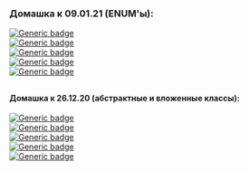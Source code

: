 ### Домашка к 09.01.21 (ENUM'ы):
[![Generic badge](https://img.shields.io/badge/gon-enum-red.svg)](https://github.com/MtsBrestJava/gon/)\
[![Generic badge](https://img.shields.io/badge/lev-enum-red.svg)](https://github.com/MtsBrestJava/lev/)\
[![Generic badge](https://img.shields.io/badge/ost-enum-red.svg)](https://github.com/MtsBrestJava/ost/)\
[![Generic badge](https://img.shields.io/badge/rag-enum-red.svg)](https://github.com/MtsBrestJava/rag/)\
[![Generic badge](https://img.shields.io/badge/yak-enum-red.svg)](https://github.com/MtsBrestJava/yak/)

##
#### Домашка к 26.12.20 (абстрактные и вложенные классы):
[![Generic badge](https://img.shields.io/badge/gon-внутренние_и_абстрактные_классы-red.svg)](https://github.com/MtsBrestJava/gon/)\
[![Generic badge](https://img.shields.io/badge/lev-внутренние_и_абстрактные_классы-red.svg)](https://github.com/MtsBrestJava/lev/)\
[![Generic badge](https://img.shields.io/badge/ost-внутренние_и_абстрактные_классы-green.svg)](https://github.com/MtsBrestJava/ost/)\
[![Generic badge](https://img.shields.io/badge/rag-внутренние_и_абстрактные_классы-red.svg)](https://github.com/MtsBrestJava/rag/)\
[![Generic badge](https://img.shields.io/badge/yak-внутренние_и_абстрактные_классы-red.svg)](https://github.com/MtsBrestJava/yak/)









